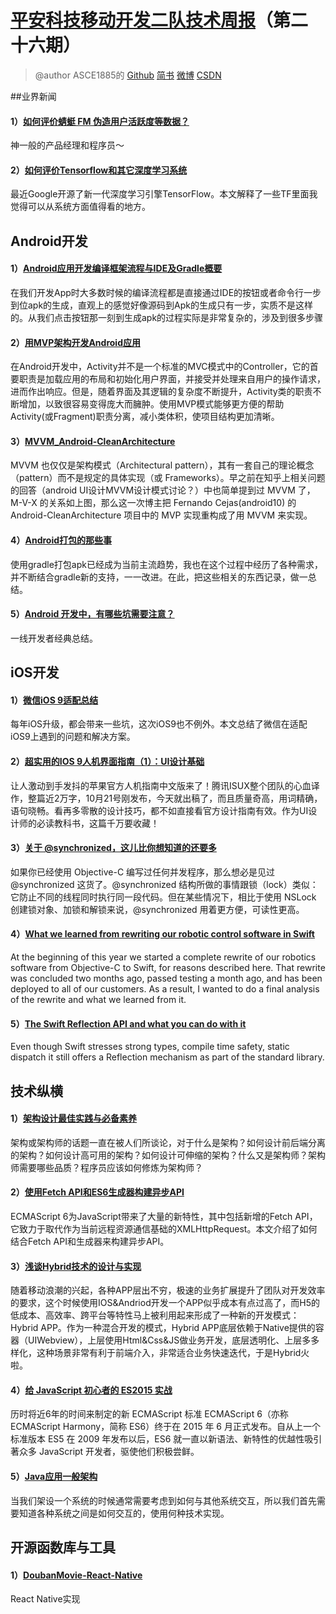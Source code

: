 # [平安科技移动开发二队技术周报](https://github.com/PaicHyperionDev/MobileDevWeekly)（第二十六期）

> @author ASCE1885的 [Github](https://github.com/ASCE1885)  [简书](http://www.jianshu.com/users/4ef984470da8/latest_articles) [微博](http://weibo.com/asce885/profile?rightmod=1&wvr=6&mod=personinfo) [CSDN](http://blog.csdn.net/asce1885)

##业界新闻

#### 1）[如何评价蜻蜓 FM 伪造用户活跃度等数据？](http://www.zhihu.com/question/37248269)

神一般的产品经理和程序员～

#### 2）[如何评价Tensorflow和其它深度学习系统](http://weibo.com/p/1001603907610737775666)

最近Google开源了新一代深度学习引擎TensorFlow。本文解释了一些TF里面我觉得可以从系统方面值得看的地方。


## Android开发

#### 1）[Android应用开发编译框架流程与IDE及Gradle概要](http://blog.csdn.net/yanbober/article/details/49408489)

在我们开发App时大多数时候的编译流程都是直接通过IDE的按钮或者命令行一步到位apk的生成，直观上的感觉好像源码到Apk的生成只有一步，实质不是这样的。从我们点击按钮那一刻到生成apk的过程实际是非常复杂的，涉及到很多步骤

#### 2）[用MVP架构开发Android应用](http://www.kymjs.com/code/2015/11/09/01/)

在Android开发中，Activity并不是一个标准的MVC模式中的Controller，它的首要职责是加载应用的布局和初始化用户界面，并接受并处理来自用户的操作请求，进而作出响应。但是，随着界面及其逻辑的复杂度不断提升，Activity类的职责不断增加，以致很容易变得庞大而臃肿。使用MVP模式能够更方便的帮助Activity(或Fragment)职责分离，减小类体积，使项目结构更加清晰。

#### 3）[MVVM_Android-CleanArchitecture](http://rocko.xyz/2015/11/07/MVVM_Android-CleanArchitecture/)

MVVM 也仅仅是架构模式（Architectural pattern），其有一套自己的理论概念（pattern）而不是规定的具体实现（或 Frameworks）。早之前在知乎上相关问题的回答（android UI设计MVVM设计模式讨论？）中也简单提到过 MVVM 了，M-V-X 的关系如上图，那么这一次博主把 Fernando Cejas(android10) 的 Android-CleanArchitecture 项目中的 MVP 实现重构成了用 MVVM 来实现。

#### 4）[Android打包的那些事](http://www.jayfeng.com/2015/11/07/Android%E6%89%93%E5%8C%85%E7%9A%84%E9%82%A3%E4%BA%9B%E4%BA%8B/)

使用gradle打包apk已经成为当前主流趋势，我也在这个过程中经历了各种需求，并不断结合gradle新的支持，一一改进。在此，把这些相关的东西记录，做一总结。

#### 5）[Android 开发中，有哪些坑需要注意？](http://www.zhihu.com/question/27818921/answer/70279930)

一线开发者经典总结。

## iOS开发

#### 1）[微信iOS 9适配总结](http://www.infoq.com/cn/articles/wechat-ios9-adaptation)

每年iOS升级，都会带来一些坑，这次iOS9也不例外。本文总结了微信在适配iOS9上遇到的问题和解决方案。

#### 2）[超实用的IOS 9人机界面指南（1）：UI设计基础](http://www.uisdc.com/ios9-interface-guideline-ui)

让人激动到手发抖的苹果官方人机指南中文版来了！腾讯ISUX整个团队的心血译作，整篇近2万字，10月21号刚发布，今天就出稿了，而且质量奇高，用词精确，语句晓畅。看再多零散的设计技巧，都不如直接看官方设计指南有效。作为UI设计师的必读教科书，这篇千万要收藏！

#### 3）[关于 @synchronized，这儿比你想知道的还要多](http://yulingtianxia.com/blog/2015/11/01/More-than-you-want-to-know-about-synchronized/)

如果你已经使用 Objective-C 编写过任何并发程序，那么想必是见过 @synchronized 这货了。@synchronized 结构所做的事情跟锁（lock）类似：它防止不同的线程同时执行同一段代码。但在某些情况下，相比于使用 NSLock 创建锁对象、加锁和解锁来说，@synchronized 用着更方便，可读性更高。

#### 4）[What we learned from rewriting our robotic control software in Swift](http://www.sunsetlakesoftware.com/2015/11/03/what-we-learned-rewriting-our-robotic-control-software-swift)

At the beginning of this year we started a complete rewrite of our robotics software from Objective-C to Swift, for reasons described here. That rewrite was concluded two months ago, passed testing a month ago, and has been deployed to all of our customers. As a result, I wanted to do a final analysis of the rewrite and what we learned from it.

#### 5）[The Swift Reflection API and what you can do with it](http://appventure.me/2015/10/24/swift-reflection-api-what-you-can-do/)

Even though Swift stresses strong types, compile time safety, static dispatch it still offers a Reflection mechanism as part of the standard library. 


## 技术纵横

#### 1）[架构设计最佳实践与必备素养](http://special.csdncms.csdn.net/architecture/)

架构或架构师的话题一直在被人们所谈论，对于什么是架构？如何设计前后端分离的架构？如何设计高可用的架构？如何设计可伸缩的架构？什么又是架构师？架构师需要哪些品质？程序员应该如何修炼为架构师？

#### 2）[使用Fetch API和ES6生成器构建异步API](http://www.csdn.net/article/2015-10-28/2826063-asynchronous-apis-using-fetch-api-es6-generators)

ECMAScript 6为JavaScript带来了大量的新特性，其中包括新增的Fetch API，它致力于取代作为当前远程资源通信基础的XMLHttpRequest。本文介绍了如何结合Fetch API和生成器来构建异步API。

#### 3）[浅谈Hybrid技术的设计与实现](http://www.cnblogs.com/yexiaochai/p/4921635.html)

随着移动浪潮的兴起，各种APP层出不穷，极速的业务扩展提升了团队对开发效率的要求，这个时候使用IOS&Andriod开发一个APP似乎成本有点过高了，而H5的低成本、高效率、跨平台等特性马上被利用起来形成了一种新的开发模式：Hybrid APP。作为一种混合开发的模式，Hybrid APP底层依赖于Native提供的容器（UIWebview），上层使用Html&Css&JS做业务开发，底层透明化、上层多多样化，这种场景非常有利于前端介入，非常适合业务快速迭代，于是Hybrid火啦。

#### 4）[给 JavaScript 初心者的 ES2015 实战](http://gank.io/post/564151c1f1df1210001c9161)

历时将近6年的时间来制定的新 ECMAScript 标准 ECMAScript 6（亦称 ECMAScript Harmony，简称 ES6）终于在 2015 年 6 月正式发布。自从上一个标准版本 ES5 在 2009 年发布以后，ES6 就一直以新语法、新特性的优越性吸引著众多 JavaScript 开发者，驱使他们积极尝鲜。

#### 5）[Java应用一般架构](http://bbear.me/ge-chong-jia-gou/)

当我们架设一个系统的时候通常需要考虑到如何与其他系统交互，所以我们首先需要知道各种系统之间是如何交互的，使用何种技术实现。

## 开源函数库与工具

#### 1）[DoubanMovie-React-Native](https://github.com/fengjundev/DoubanMovie-React-Native)

React Native实现
